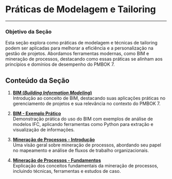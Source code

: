 # Práticas de Modelagem e Tailoring

---

### **Objetivo da Seção**
Esta seção explora como práticas de modelagem e técnicas de tailoring podem ser aplicadas para melhorar a eficiência e a personalização na gestão de projetos. Abordamos ferramentas modernas, como BIM e mineração de processos, destacando como essas práticas se alinham aos princípios e domínios de desempenho do PMBOK 7.



## Conteúdo da Seção

1. **[BIM (*Building Information Modeling*)](BIM/BIM.md)**  
   Introdução ao conceito de BIM, destacando suas aplicações práticas no gerenciamento de projetos e sua relevância no contexto do PMBOK 7.

2. **[BIM - Exemplo Prático](BIM/BIM-exemplo.ipynb)**  
   Demonstração prática do uso do BIM com exemplos de análise de modelos IFC, aplicando ferramentas como Python para extração e visualização de informações.

3. **[Mineração de Processos - Introdução](mineracaoProcessos/mineracao-processos-intro.md)**  
   Uma visão geral sobre mineração de processos, abordando seu papel no mapeamento e análise de fluxos de trabalho organizacionais.

4. **[Mineração de Processos - Fundamentos](mineracaoProcessos/mineracao-processos-fund.md)**  
   Explicação dos conceitos fundamentais da mineração de processos, incluindo técnicas, ferramentas e estudos de caso.
